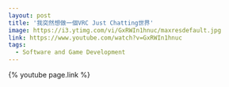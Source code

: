 ```yaml
---
layout: post
title: '我突然想做一個VRC Just Chatting世界'
image: https://i3.ytimg.com/vi/GxRWIn1hnuc/maxresdefault.jpg
link: https://www.youtube.com/watch?v=GxRWIn1hnuc
tags:
  - Software and Game Development
---
```


{% youtube page.link %}
